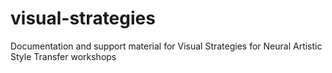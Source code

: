 # visual-strategies
Documentation and support material for Visual Strategies for Neural Artistic Style Transfer workshops

